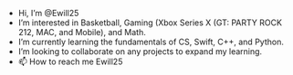- Hi, I’m @Ewill25
- I’m interested in Basketball, Gaming (Xbox Series X (GT: PARTY ROCK 212, MAC, and Mobile), and Math.
- I’m currently learning the fundamentals of CS, Swift, C++, and Python. 
- I’m looking to collaborate on any projects to expand my learning.
- 📫 How to reach me Ewill25

<!---
Ewill25/Ewill25 is a ✨ special ✨ repository because its `README.md` (this file) appears on your GitHub profile.
You can click the Preview link to take a look at your changes.
--->
